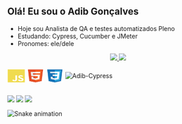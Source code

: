 ## Olá! Eu sou o Adib Gonçalves

- Hoje sou Analista de QA e testes automatizados Pleno
- Estudando: Cypress, Cucumber e JMeter
- Pronomes: ele/dele

<div align="center">
  <a href="https://github.com/adibgoncalves">
  <img height="180em" src="https://github-readme-stats.vercel.app/api?username=adibgoncalves&show_icons=true&theme=dark&include_all_commits=true&count_private=true"/>
  <img height="180em" src="https://github-readme-stats.vercel.app/api/top-langs/?username=adibgoncalves&layout=compact&langs_count=7&theme=dark"/>
  </a>
</div>

<div style="display: inline_block"><br>
  <img align="center" alt="Adib-Js" height="30" width="40" src="https://raw.githubusercontent.com/devicons/devicon/master/icons/javascript/javascript-plain.svg">
  <img align="center" alt="Adib-HTML" height="30" width="40" src="https://raw.githubusercontent.com/devicons/devicon/master/icons/html5/html5-original.svg">
  <img align="center" alt="Adib-CSS" height="30" width="40" src="https://raw.githubusercontent.com/devicons/devicon/master/icons/css3/css3-original.svg">
  <img align="center" alt="Adib-Cypress" height="30" width="30" src="https://media.slid.es/avatars/1098231/Cypress_Logomark_Color_Dark_BG.jpg">
</div>

##

<div>
  <a href="https://instagram.com/adibgoncalves" target="_blank"><img src="https://img.shields.io/badge/-Instagram-%23E4405F?style=for-the-badge&logo=instagram&logoColor=white" target="_blank"></a>
  <a href = "mailto:adib.fernandes@gmail.com"><img src="https://img.shields.io/badge/-Gmail-%23333?style=for-the-badge&logo=gmail&logoColor=red" target="_blank"></a>
  <a href="https://www.linkedin.com/in/adib-gonçalves-594055174" target="_blank"><img src="https://img.shields.io/badge/-LinkedIn-%230077B5?style=for-the-badge&logo=linkedin&logoColor=white" target="_blank"></a>
  
  ![Snake animation](https://github.com/adibgoncalves/adibgoncalves/blob/output/github-contribution-grid-snake.svg)
</div>
